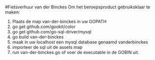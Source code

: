 #Fietsverhuur van der Binckes
Om het beroepsproduct gebruiksklaar te maken:
1. Plaats de map van-der-binckes in uw GOPATH
2. go get github.com/gookit/color
3. go get github.com/go-sql-driver/mysql
4. go build van-der-binckes
5. maak in uw localhost een mysql database genaamd vanderbinckes
6. importeer de sql uit de assets map
7. run van-der-binckes.go of voer de executable in de GOBIN uit.